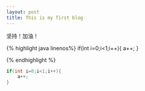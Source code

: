 ```yaml
---
layout: post
title: This is my first blog
---
```

坚持！加油！

{% highlight java linenos%}
if(int i=0;i<1;i++){
    a++;
}

{% endhighlight  %}


```java linenos
if(int i=0;i<1;i++){
    a++;
}

```